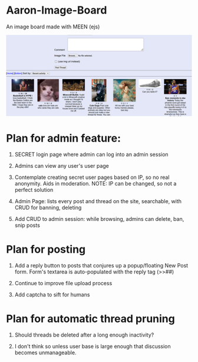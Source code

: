 # Aaron-Image-Board
 An image board made with MEEN (ejs)

<img src="public/screenshot1.png">


# Plan for admin feature:

1. SECRET login page where admin can log into an admin session

2. Admins can view any user's user page

3. Contemplate creating secret user pages based on IP, so no real anonymity. Aids in moderation.
NOTE: IP can be changed, so not a perfect solution

4. Admin Page: lists every post and thread on the site, searchable, with CRUD for banning, deleting

5. Add CRUD to admin session: while browsing, admins can delete, ban, snip posts

# Plan for posting

1. Add a reply button to posts that conjures up a popup/floating New Post form. Form's textarea is auto-populated with the reply tag (>>##)

2. Continue to improve file upload process

3. Add captcha to sift for humans

# Plan for automatic thread pruning

1. Should threads be deleted after a long enough inactivity?

2. I don't think so unless user base is large enough that discussion becomes unmanageable. 